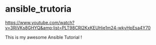 # ansible_trutoria
https://www.youtube.com/watch?v=3RiVKs8GHYQ&amp;list=PLT98CRl2KxKEUHie1m24-wkyHpEsa4Y70

This is my awesome Ansible Tutorial !



